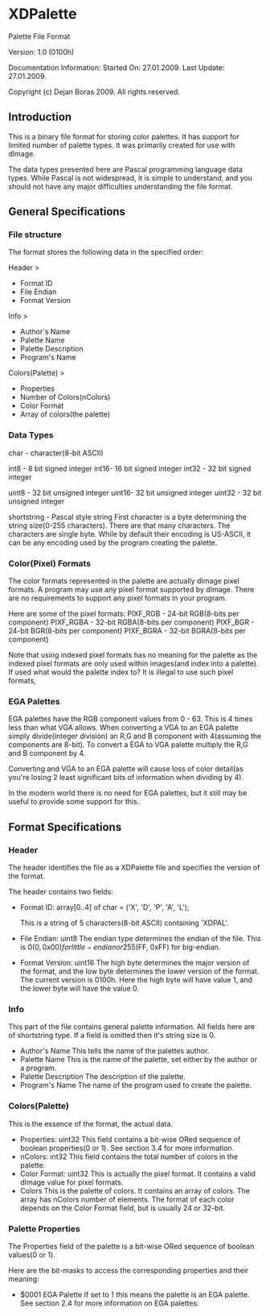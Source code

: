 # XDPalette

Palette File Format

Version: 1.0 (0100h)

Documentation Information:
Started On:    27.01.2009.
Last Update:   27.01.2009.

Copyright (c) Dejan Boras 2009.
All rights reserved.

## Introduction

   This is a binary file format for storing color palettes. It has support
for limited number of palette types. It was primarily created for use
with dImage.

The data types presented here are Pascal programming language data types.
While Pascal is not widespread, it is simple to understand, and you should
not have any major difficulties understanding the file format.

## General Specifications

### File structure

  The format stores the following data in the specified order:

Header >

- Format ID
- File Endian
- Format Version

Info >

- Author's Name
- Palette Name
- Palette Description
- Program's Name

Colors(Palette) >

- Properties
- Number of Colors(nColors)
- Color Format
- Array of colors(the palette)

### Data Types

 char - character(8-bit ASCII)

 int8 - 8 bit signed integer
 int16- 16 bit signed integer
 int32 - 32 bit signed integer

 uint8 - 32 bit unsigned integer
 uint16- 32 bit unsigned integer
 uint32 - 32 bit unsigned integer

 shortstring - Pascal style string
   First character is a byte determining the string size(0-255
   characters). There are that many characters. The characters are
   single byte. While by default their encoding is US-ASCII, it can be
   any encoding used by the program creating the palette.

### Color(Pixel) Formats

   The color formats represented in the palette are actually dImage pixel
formats. A program may use any pixel format supported by dImage. There are
no requirements to support any pixel formats in your program.

Here are some of the pixel formats:
PIXF_RGB     - 24-bit RGB(8-bits per component)
PIXF_RGBA    - 32-bit RGBA(8-bits per component)
PIXF_BGR     - 24-bit BGR(8-bits per component)
PIXF_BGRA    - 32-bit BGRA(8-bits per component)

Note that using indexed pixel formats has no meaning for the palette as
the indexed pixel formats are only used within images(and index into
a palette). If used what would the palette index to? It is illegal to use
such pixel formats,

### EGA Palettes

   EGA palettes have the RGB component values from 0 - 63. This is 4 times
less than what VGA allows. When converting a VGA to an EGA palette simply
divide(integer division) an R,G and B component with 4(assuming the
components are 8-bit). To convert a EGA to VGA palette multiply the
R,G and B component by 4.

Converting and VGA to an EGA palette will cause loss of color detail(as
you're losing 2 least significant bits of information when dividing by 4).

In the modern world there is no need for EGA palettes, but it still may
be useful to provide some support for this.

## Format Specifications

### Header

   The header identifies the file as a XDPalette file and specifies the
version of the format.

The header contains two fields:

- Format ID: array[0..4] of char = ('X', 'D', 'P', 'A', 'L');

   This is a string of 5 characters(8-bit ASCII) containing 'XDPAL'.
- File Endian: uint8
   The endian type determines the endian of the file. This is 0($0, 0x00)
   for little-endian or 255($FF, 0xFF) for big-endian.
- Format Version: uint16
   The high byte determines the major version of the format, and the low byte
   determines the lower version of the format. The current version is 0100h.
   Here the high byte will have value 1, and the lower byte will have the
   value 0.

### Info

   This part of the file contains general palette information. All fields
here are of shortstring type. If a field is omitted then it's string size
is 0.

- Author's Name
   This tells the name of the palettes author.
- Palette Name
   This is the name of the palette, set either by the author or a program.
- Palette Description
   The description of the palette.
- Program's Name
   The name of the program used to create the palette.

### Colors(Palette)

   This is the essence of the format, the actual data.

- Properties: uint32
   This field contains a bit-wise ORed sequence of boolean
   properties(0 or 1). See section 3.4 for more information.
- nColors: int32
   This field contains the total number of colors in the palette.
- Color Format: uint32
   This is actually the pixel format. It contains a valid dImage value for
   pixel formats.
- Colors
   This is the palette of colors. It contains an array of colors. The array
   has nColors number of elements. The format of each color depends on the
   Color Format field, but is usually 24 or 32-bit.

### Palette Properties

   The Properties field of the palette is a bit-wise ORed sequence of
boolean values(0 or 1).

Here are the bit-masks to access the corresponding properties and their
meaning:

- $0001 EGA Palette
   If set to 1 this means the palette is an EGA palette. See section 2.4
   for more information on EGA palettes.